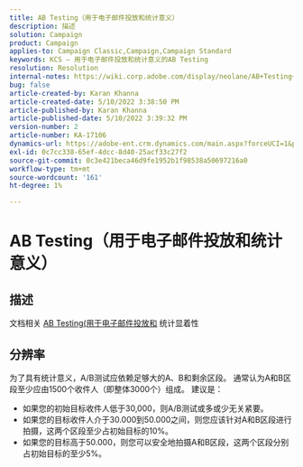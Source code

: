 ```yaml
---
title: AB Testing（用于电子邮件投放和统计意义）
description: 描述
solution: Campaign
product: Campaign
applies-to: Campaign Classic,Campaign,Campaign Standard
keywords: KCS — 用于电子邮件投放和统计意义的AB Testing
resolution: Resolution
internal-notes: https://wiki.corp.adobe.com/display/neolane/AB+Testing+for+Email+Deliveries
bug: false
article-created-by: Karan Khanna
article-created-date: 5/10/2022 3:38:50 PM
article-published-by: Karan Khanna
article-published-date: 5/10/2022 3:39:32 PM
version-number: 2
article-number: KA-17106
dynamics-url: https://adobe-ent.crm.dynamics.com/main.aspx?forceUCI=1&pagetype=entityrecord&etn=knowledgearticle&id=0e926246-77d0-ec11-a7b5-00224809c556
exl-id: 0c7cc338-65ef-4dcc-8d40-25acf33c27f2
source-git-commit: 0c3e421beca46d9fe1952b1f98538a50697216a0
workflow-type: tm+mt
source-wordcount: '161'
ht-degree: 1%

---
```


# AB Testing（用于电子邮件投放和统计意义）

## 描述


文档相关 [AB Testing(用于电子邮件投放和](https://wiki.corp.adobe.com/display/neolane/AB+Testing+for+Email+Deliveries) 统计显着性


## 分辨率


为了具有统计意义，A/B测试应依赖足够大的A、B和剩余区段。 通常认为A和B区段至少应由1500个收件人（即整体3000个）组成。 建议是：

- 如果您的初始目标收件人低于30,000，则A/B测试或多或少无关紧要。
- 如果您的目标收件人介于30.000到50.000之间，则您应该针对A和B区段进行拍摄，这两个区段至少占初始目标的10%。
- 如果您的目标高于50.000，则您可以安全地拍摄A和B区段，这两个区段分别占初始目标的至少5%。
